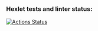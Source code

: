 ### Hexlet tests and linter status:
[![Actions Status](https://github.com/lobedima/fullstack-javascript-project-11/actions/workflows/hexlet-check.yml/badge.svg)](https://github.com/lobedima/fullstack-javascript-project-11/actions)